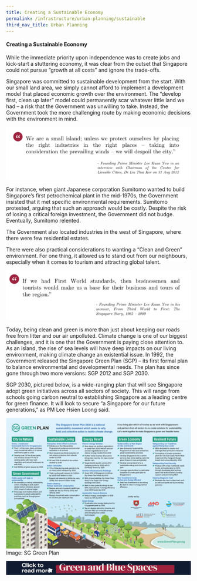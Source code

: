 ```yaml
---
title: Creating a Sustainable Economy
permalink: /infrastructure/urban-planning/sustainable
third_nav_title: Urban Planning
---
```

#### Creating a Sustainable Economy
While the immediate priority upon independence was to create jobs and kick-start a stuttering economy, it was clear from the outset that Singapore could not pursue “growth at all costs” and ignore the trade-offs.

Singapore was committed to sustainable development from the start. With our small land area, we simply cannot afford to implement a development model that placed economic growth over the environment. The “develop first, clean up later” model could permanently scar whatever little land we had – a risk that the Government was unwilling to take. Instead, the Government took the more challenging route by making economic decisions with the environment in mind.

![Alt text for image on Isomer site](/images/infrastructure/urban-planning/up-11.png)

For instance, when giant Japanese corporation Sumitomo wanted to build Singapore’s first petrochemical plant in the mid-1970s, the Government insisted that it met specific environmental requirements. Sumitomo protested, arguing that such an approach would be costly. Despite the risk of losing a critical foreign investment, the Government did not budge. Eventually, Sumitomo relented.

The Government also located industries in the west of Singapore, where there were few residential estates.

There were also practical considerations to wanting a “Clean and Green” environment. For one thing, it allowed us to stand out from our neighbours, especially when it comes to tourism and attracting global talent.

![Alt text for image on Isomer site](/images/infrastructure/urban-planning/up-12.png)

Today, being clean and green is more than just about keeping our roads free from litter and our air unpolluted. Climate change is one of our biggest challenges, and it is one that the Government is paying close attention to. As an island, the rise of sea levels will have deep impacts on our living environment, making climate change an existential issue. In 1992, the Government released the Singapore Green Plan (SGP) – its first formal plan to balance environmental and developmental needs. The plan has since gone through two more versions: SGP 2012 and SGP 2030.

SGP 2030, pictured below, is a wide-ranging plan that will see Singapore adopt green initiatives across all sectors of society. This will range from schools going carbon neutral to establishing Singapore as a leading centre for green finance. It will look to secure “a Singapore for our future generations,” as PM Lee Hsien Loong said.

![Alt text for image on Isomer site](/images/infrastructure/urban-planning/up-13.png)Image: SG Green Plan

[![Alt text for image on Isomer site](/images/infrastructure/urban-planning/up-greenblue.gif)](/infrastructure/case-studies-urban-planning/spaces)